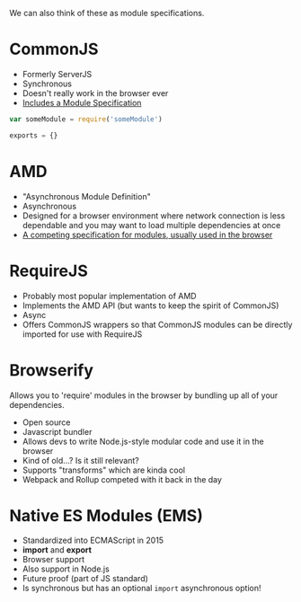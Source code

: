 We can also think of these as module specifications.

# CommonJS
- Formerly ServerJS
- Synchronous
- Doesn't really work in the browser ever
- [Includes a Module Specification](https://wiki.commonjs.org/wiki/Modules/1.1)
```javascript
var someModule = require('someModule')

exports = {}
```

# AMD
- "Asynchronous Module Definition"
- Asynchronous
- Designed for a browser environment where network connection is less dependable and you may want to load multiple dependencies at once
- [A competing specification for modules, usually used in the browser](https://github.com/amdjs/amdjs-api/blob/master/AMD.md)

# RequireJS
- Probably most popular implementation of AMD
- Implements the AMD API (but wants to keep the spirit of CommonJS)
- Async
- Offers CommonJS wrappers so that CommonJS modules can be directly imported for use with RequireJS

# Browserify
Allows you to 'require' modules in the browser by bundling up all of your dependencies.
- Open source
- Javascript bundler
- Allows devs to write Node.js-style modular code and use it in the browser
- Kind of old...? Is it still relevant?
- Supports "transforms" which are kinda cool
- Webpack and Rollup competed with it back in the day
# Native ES Modules (EMS)
- Standardized into ECMAScript in 2015
- **import** and **export**
- Browser support
- Also support in Node.js
- Future proof (part of JS standard)
- Is synchronous but has an optional `import` asynchronous option!